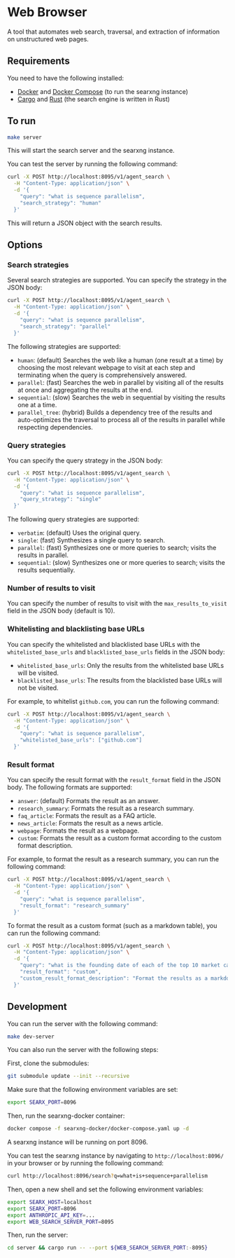 # Web Browser

A tool that automates web search, traversal, and extraction of information on unstructured web pages.

## Requirements

You need to have the following installed:

- [Docker](https://docs.docker.com/engine/install/) and [Docker Compose](https://docs.docker.com/compose/install/) (to run the searxng instance)
- [Cargo](https://doc.rust-lang.org/cargo/getting-started/installation.html) and [Rust](https://www.rust-lang.org/tools/install) (the search engine is written in Rust)

## To run

```bash
make server
```

This will start the search server and the searxng instance.

You can test the server by running the following command:

```bash
curl -X POST http://localhost:8095/v1/agent_search \
  -H "Content-Type: application/json" \
  -d '{
    "query": "what is sequence parallelism",
    "search_strategy": "human"
  }'
```

This will return a JSON object with the search results.

## Options

### Search strategies

Several search strategies are supported. You can specify the strategy in the JSON body:

```bash
curl -X POST http://localhost:8095/v1/agent_search \
  -H "Content-Type: application/json" \
  -d '{
    "query": "what is sequence parallelism",
    "search_strategy": "parallel"
  }'
```

The following strategies are supported:

- `human`: (default) Searches the web like a human (one result at a time) by choosing the most relevant webpage to visit at each step and terminating when the query is comprehensively answered.
- `parallel`: (fast) Searches the web in parallel by visiting all of the results at once and aggregating the results at the end.
- `sequential`: (slow) Searches the web in sequential by visiting the results one at a time.
- `parallel_tree`: (hybrid) Builds a dependency tree of the results and auto-optimizes the traversal to process all of the results in parallel while respecting dependencies.

### Query strategies

You can specify the query strategy in the JSON body:

```bash
curl -X POST http://localhost:8095/v1/agent_search \
  -H "Content-Type: application/json" \
  -d '{
    "query": "what is sequence parallelism",
    "query_strategy": "single"
  }'
```

The following query strategies are supported:

- `verbatim`: (default) Uses the original query.
- `single`: (fast) Synthesizes a single query to search.
- `parallel`: (fast) Synthesizes one or more queries to search; visits the results in parallel.
- `sequential`: (slow) Synthesizes one or more queries to search; visits the results sequentially.

### Number of results to visit

You can specify the number of results to visit with the `max_results_to_visit` field in the JSON body (default is 10).

### Whitelisting and blacklisting base URLs

You can specify the whitelisted and blacklisted base URLs with the `whitelisted_base_urls` and `blacklisted_base_urls` fields in the JSON body:

- `whitelisted_base_urls`: Only the results from the whitelisted base URLs will be visited.
- `blacklisted_base_urls`: The results from the blacklisted base URLs will not be visited.

For example, to whitelist `github.com`, you can run the following command:

```bash
curl -X POST http://localhost:8095/v1/agent_search \
  -H "Content-Type: application/json" \
  -d '{
    "query": "what is sequence parallelism",
    "whitelisted_base_urls": ["github.com"]
  }'
```

### Result format

You can specify the result format with the `result_format` field in the JSON body. The following formats are supported:

- `answer`: (default) Formats the result as an answer.
- `research_summary`: Formats the result as a research summary.
- `faq_article`: Formats the result as a FAQ article.
- `news_article`: Formats the result as a news article.
- `webpage`: Formats the result as a webpage.
- `custom`: Formats the result as a custom format according to the custom format description.

For example, to format the result as a research summary, you can run the following command:

```bash
curl -X POST http://localhost:8095/v1/agent_search \
  -H "Content-Type: application/json" \
  -d '{
    "query": "what is sequence parallelism",
    "result_format": "research_summary"
  }'
```

To format the result as a custom format (such as a markdown table), you can run the following command:

```bash
curl -X POST http://localhost:8095/v1/agent_search \
  -H "Content-Type: application/json" \
  -d '{
    "query": "what is the founding date of each of the top 10 market cap companies in the world",
    "result_format": "custom",
    "custom_result_format_description": "Format the results as a markdown table with the following columns: Company Name, Founding Date"
  }'
```

## Development

You can run the server with the following command:

```bash
make dev-server
```

You can also run the server with the following steps:

First, clone the submodules:

```bash
git submodule update --init --recursive
```

Make sure that the following environment variables are set:

```bash
export SEARX_PORT=8096
```

Then, run the searxng-docker container:

```bash
docker compose -f searxng-docker/docker-compose.yaml up -d
```

A searxng instance will be running on port 8096.

You can test the searxng instance by navigating to `http://localhost:8096/` in your browser or by running the following command:

```bash
curl http://localhost:8096/search?q=what+is+sequence+parallelism
```

Then, open a new shell and set the following environment variables:

```bash
export SEARX_HOST=localhost
export SEARX_PORT=8096
export ANTHROPIC_API_KEY=...
export WEB_SEARCH_SERVER_PORT=8095
```

Then, run the server:

```bash
cd server && cargo run -- --port ${WEB_SEARCH_SERVER_PORT:-8095}
```
